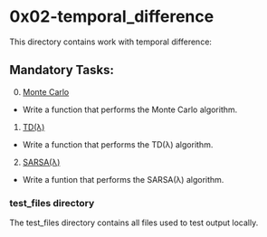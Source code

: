 # 0x02-temporal_difference
This directory contains work with temporal difference:

## Mandatory Tasks:
0. [Monte Carlo](/reinforcement_learning/0x02-temporal_difference/0-monte_carlo.py)
* Write a function that performs the Monte Carlo algorithm.
1. [TD(λ)](/reinforcement_learning/0x02-temporal_difference/1-td_lambtha.py)
* Write a function that performs the TD(λ) algorithm.
2. [SARSA(λ)](/reinforcement_learning/0x02-temporal_difference/2-sarsa_lambtha.py)
* Write a funtion that performs the SARSA(λ) algorithm.

### test_files directory
The test_files directory contains all files used to test output locally.
